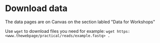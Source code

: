 # Download data 

The data pages are on Canvas on the section labled "Data for Workshops"

Use `wget` to download files you need for example:
`
wget https:<www.thewebpage/practical/reads/example.fastq> .
`
